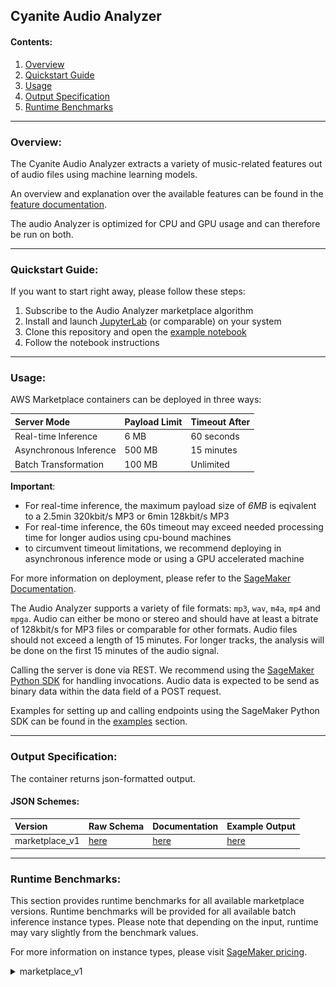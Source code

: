 ## Cyanite Audio Analyzer

#### Contents:
1. [Overview](#overview)
2. [Quickstart Guide](#quickstart)
3. [Usage](#usage)
4. [Output Specification](#outputspec)
5. [Runtime Benchmarks](#runtime)

___
<a name="overview"></a>
### Overview:

The Cyanite Audio Analyzer extracts a variety of music-related features out of audio files using machine learning models.

An overview and explanation over the available features can be found in the [feature documentation](feature-documentation.md).

The audio Analyzer is optimized for CPU and GPU usage and can therefore be run on both.

___
<a name="quickstart"></a>
### Quickstart Guide:

If you want to start right away, please follow these steps:

1. Subscribe to the Audio Analyzer marketplace algorithm
2. Install and launch [JupyterLab](https://jupyterlab.readthedocs.io/en/stable/getting_started/installation.html) (or comparable) on your system
3. Clone this repository and open the [example notebook](examples/cyanite-analyzer-marketplace-example.ipynb)
4. Follow the notebook instructions

___
<a name="usage"></a>
### Usage:

AWS Marketplace containers can be deployed in three ways:

| Server Mode | Payload Limit | Timeout After |
| :------------- | :------------- | :------------- |
| Real-time Inference | 6 MB | 60 seconds |
| Asynchronous Inference | 500 MB | 15 minutes |
| Batch Transformation | 100 MB | Unlimited |

__Important__:
- For real-time inference, the maximum payload size of _6MB_ is eqivalent to a 2.5min 320kbit/s MP3 or 6min 128kbit/s MP3
- For real-time inference, the 60s timeout may exceed needed processing time for longer audios using cpu-bound machines
- to circumvent timeout limitations, we recommend deploying in asynchronous inference mode or using a GPU accelerated machine

For more information on deployment, please refer to the [SageMaker Documentation](https://docs.aws.amazon.com/sagemaker/latest/dg/deploy-model.html).

The Audio Analyzer supports a variety of file formats: `mp3`, `wav`, `m4a`, `mp4` and `mpga`. Audio can either be mono or stereo and should have at least a bitrate of 128kbit/s for MP3 files or comparable for other formats. Audio files should not exceed a length of 15 minutes. For longer tracks, the analysis will be done on the first 15 minutes of the audio signal.  

Calling the server is done via REST. We recommend using the [SageMaker Python SDK](https://sagemaker.readthedocs.io) for handling invocations.
Audio data is expected to be send as binary data within the data field of a POST request.  

Examples for setting up and calling endpoints using the SageMaker Python SDK can be found in the [examples](examples) section.
___
<a name="outputspec"></a>
### Output Specification:

The container returns json-formatted output.

#### JSON Schemes:

<!--- created with https://github.com/adobe/jsonschema2md --->

| Version | Raw Schema | Documentation | Example Output
| :--- | :--- | :--- | :--- |
| marketplace_v1 | [here](schemes/marketplace_v1/schema/marketplace_v1.schema.json) | [here](schemes/marketplace_v1/documentation/marketplace_v1.md) | [here](schemes/marketplace_v1/example/marketplace_v1_example_output.json) |

___
<a name="runtime"></a>
### Runtime Benchmarks:

This section provides runtime benchmarks for all available marketplace versions. Runtime benchmarks will be provided for all available batch inference instance types. Please note that depending on the input, runtime may vary slightly from the benchmark values. 

For more information on instance types, please visit [SageMaker pricing](https://aws.amazon.com/sagemaker/pricing/). 

<details>
  <summary>marketplace_v1</summary>

Table:
    
- Table colums refer to different lenghts of the input audio file.
    
| Instance Type | 30s | 45s | 60s | 75s | 90s | 105s | 120s | 135s | 150s | 165s | 180s | 210s | 240s | 270s | 300s |
| :--- | :--- | :--- | :--- | :--- | :--- | :--- | :--- | :--- | :--- | :--- | :--- | :--- | :--- | :--- | :--- |
| m5.xlarge (CPU) | 5.7s | 6.7s | 7.8s | 8.6s | 10.1s | 10.7s | 12.0s | 13.2s | 14.3s | 15.4s | 18.0s | 20.6s | 23.3s | 24.7s | 28.3s |
| p2.xlarge (GPU) | 5.5s | 6.0s | 6.1s | 6.7s | 6.8s | 7.1s | 7.3s | 7.4s | 7.6s | 7.8s | 8.7s | 9.7s | 10.0s | 10.7s | 11.2s |

Plot:    
<img src="images/benchmark/benchmark_marketplace_v1.png" alt="benchmark_marketplace_v1" width="50%"/>
</details>


